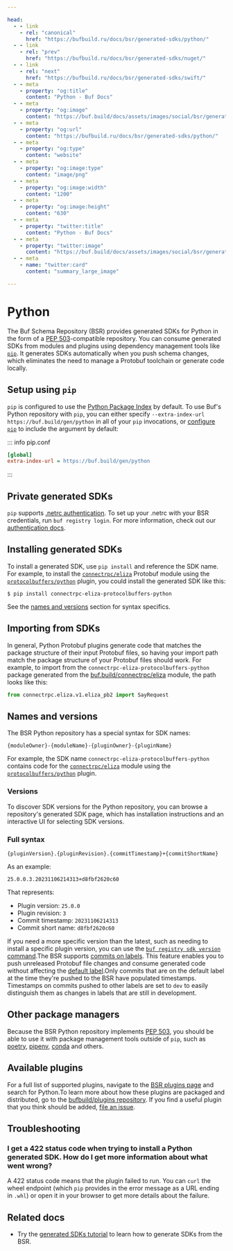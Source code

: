 ```yaml
---

head:
  - - link
    - rel: "canonical"
      href: "https://bufbuild.ru/docs/bsr/generated-sdks/python/"
  - - link
    - rel: "prev"
      href: "https://bufbuild.ru/docs/bsr/generated-sdks/nuget/"
  - - link
    - rel: "next"
      href: "https://bufbuild.ru/docs/bsr/generated-sdks/swift/"
  - - meta
    - property: "og:title"
      content: "Python - Buf Docs"
  - - meta
    - property: "og:image"
      content: "https://buf.build/docs/assets/images/social/bsr/generated-sdks/python.png"
  - - meta
    - property: "og:url"
      content: "https://bufbuild.ru/docs/bsr/generated-sdks/python/"
  - - meta
    - property: "og:type"
      content: "website"
  - - meta
    - property: "og:image:type"
      content: "image/png"
  - - meta
    - property: "og:image:width"
      content: "1200"
  - - meta
    - property: "og:image:height"
      content: "630"
  - - meta
    - property: "twitter:title"
      content: "Python - Buf Docs"
  - - meta
    - property: "twitter:image"
      content: "https://buf.build/docs/assets/images/social/bsr/generated-sdks/python.png"
  - - meta
    - name: "twitter:card"
      content: "summary_large_image"

---
```


# Python

The Buf Schema Repository (BSR) provides generated SDKs for Python in the form of a [PEP 503](https://peps.python.org/pep-0503/)\-compatible repository. You can consume generated SDKs from modules and plugins using dependency management tools like [`pip`](https://pip.pypa.io/en/stable/). It generates SDKs automatically when you push schema changes, which eliminates the need to manage a Protobuf toolchain or generate code locally.

## Setup using `pip`

`pip` is configured to use the [Python Package Index](https://pypi.org) by default. To use Buf's Python repository with `pip`, you can either specify `--extra-index-url https://buf.build/gen/python` in all of your `pip` invocations, or [configure `pip`](https://pip.pypa.io/en/stable/topics/configuration/) to include the argument by default:

::: info pip.conf

```ini
[global]
extra-index-url = https://buf.build/gen/python
```

:::

## Private generated SDKs

`pip` supports [.netrc authentication](https://pip.pypa.io/en/stable/topics/authentication/#netrc-support). To set up your .netrc with your BSR credentials, run `buf registry login`. For more information, check out our [authentication docs](../../authentication/#authenticating-locally).

## Installing generated SDKs

To install a generated SDK, use `pip install` and reference the SDK name. For example, to install the [`connectrpc/eliza`](https://buf.build/connectrpc/eliza) Protobuf module using the [`protocolbuffers/python`](https://buf.build/protocolbuffers/python) plugin, you could install the generated SDK like this:

```console
$ pip install connectrpc-eliza-protocolbuffers-python
```

See the [names and versions](#remote) section for syntax specifics.

## Importing from SDKs

In general, Python Protobuf plugins generate code that matches the package structure of their input Protobuf files, so having your import path match the package structure of your Protobuf files should work. For example, to import from the `connectrpc-eliza-protocolbuffers-python` package generated from the [buf.build/connectrpc/eliza](https://buf.build/connectrpc/eliza) module, the path looks like this:

```python
from connectrpc.eliza.v1.eliza_pb2 import SayRequest
```

## Names and versions

The BSR Python repository has a special syntax for SDK names:

```text
{moduleOwner}-{moduleName}-{pluginOwner}-{pluginName}
```

For example, the SDK name `connectrpc-eliza-protocolbuffers-python` contains code for the [`connectrpc/eliza`](https://buf.build/connectrpc/eliza) module using the [`protocolbuffers/python`](https://buf.build/protocolbuffers/python) plugin.

### Versions

To discover SDK versions for the Python repository, you can browse a repository's generated SDK page, which has installation instructions and an interactive UI for selecting SDK versions.

### Full syntax

```text
{pluginVersion}.{pluginRevision}.{commitTimestamp}+{commitShortName}
```

As an example:

```text
25.0.0.3.20231106214313+d8fbf2620c60
```

That represents:

- Plugin version: `25.0.0`
- Plugin revision: `3`
- Commit timestamp: `20231106214313`
- Commit short name: `d8fbf2620c60`

If you need a more specific version than the latest, such as needing to install a specific plugin version, you can use the [`buf registry sdk version` command](../../../reference/cli/buf/registry/sdk/version/).The BSR supports [commits on labels](../../../cli/modules-workspaces/#referencing-a-module). This feature enables you to push unreleased Protobuf file changes and consume generated code without affecting the [default label](../../repositories/#default-label).Only commits that are on the default label at the time they're pushed to the BSR have populated timestamps. Timestamps on commits pushed to other labels are set to `dev` to easily distinguish them as changes in labels that are still in development.

## Other package managers

Because the BSR Python repository implements [PEP 503](https://peps.python.org/pep-0503/), you should be able to use it with package management tools outside of `pip`, such as [poetry](https://python-poetry.org), [pipenv](https://pipenv.pypa.io/en/latest/), [conda](https://docs.conda.io/en/latest/) and others.

## Available plugins

For a full list of supported plugins, navigate to the [BSR plugins page](https://buf.build/plugins) and search for Python.To learn more about how these plugins are packaged and distributed, go to the [bufbuild/plugins repository](https://github.com/bufbuild/plugins). If you find a useful plugin that you think should be added, [file an issue](https://github.com/bufbuild/plugins/issues/new/choose).

## Troubleshooting

### I get a 422 status code when trying to install a Python generated SDK. How do I get more information about what went wrong?

A 422 status code means that the plugin failed to run. You can `curl` the wheel endpoint (which `pip` provides in the error message as a URL ending in `.whl`) or open it in your browser to get more details about the failure.

## Related docs

- Try the [generated SDKs tutorial](../tutorial/) to learn how to generate SDKs from the BSR.
